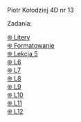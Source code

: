 Piotr Kołodziej 4D  nr 13

Zadania:

<a href='https://pksltzn.github.io/Zadanie/'>֍ Litery </a> <br>
<a href='https://pksltzn.github.io/z1/'>֍ Formatowanie </a> <br>
<a href='https://pksltzn.github.io/L5/'>֍ Lekcja 5 </a> <br>
<a href='https://pksltzn.github.io/L6/'>֍ L6 </a> <br>
<a href='https://pksltzn.github.io/L7/'>֍ L7 </a> <br>
<a href='https://pksltzn.github.io/L8/'>֍ L8 </a> <br>
<a href='https://pksltzn.github.io/L9/'>֍ L9 </a> <br>
<a href='https://pksltzn.github.io/L10/'>֍ L10 </a> <br>
<a href='https://pksltzn.github.io/L11/'>֍ L11 </a> <br>
<a href='https://pksltzn.github.io/L12/'>֍ L12 </a> <br>
